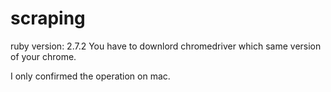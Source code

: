 # scraping
ruby version: 2.7.2
You have to downlord chromedriver which same version of your chrome.

I only confirmed the operation on mac.
